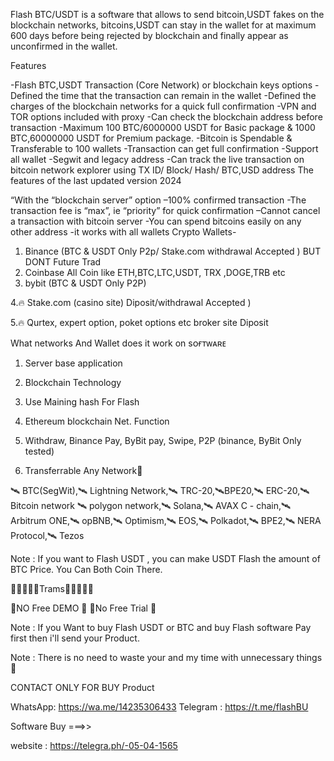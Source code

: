 Flash BTC/USDT is a software that allows to send bitcoin,USDT fakes on the blockchain networks, bitcoins,USDT can stay in the wallet for at maximum 600 days before being rejected by blockchain and finally appear as unconfirmed in the wallet.

Features

-Flash BTC,USDT Transaction (Core Network) or blockchain keys options
-Defined the time that the transaction can remain in the wallet
-Defined the charges of the blockchain networks for a  quick full confirmation
-VPN and TOR options included with proxy
-Can check the blockchain address before transaction
-Maximum 100 BTC/6000000 USDT for Basic package & 1000 BTC,60000000 USDT for Premium package.
-Bitcoin is Spendable & Transferable to 100 wallets
-Transaction can get full confirmation
-Support all wallet
-Segwit and legacy address
-Can track the live transaction on bitcoin network explorer using TX ID/ Block/ Hash/ BTC,USD address
The features of the last updated version 2024

“With the “blockchain server” option
–100% confirmed transaction
-The transaction fee is “max”, ie “priority” for quick confirmation
–Cannot cancel a transaction with bitcoin server
-You can spend bitcoins easily on any other address 
-it works with all wallets
Crypto Wallets-
1. Binance (BTC & USDT Only P2p/ Stake.com withdrawal Accepted ) BUT DONT Future Trad 
2. Coinbase All Coin like ETH,BTC,LTC,USDT, TRX ,DOGE,TRB etc
3. bybit (BTC & USDT Only P2P) 

4.🔥 Stake.com (casino site) Diposit/withdrawal Accepted )

5.🔥 Qurtex, expert option, poket options etc broker site Diposit 


What networks And Wallet does it work on
sᴏғᴛᴡᴀʀᴇ
1. Server base application
2. Blockchain Technology
3. Use Maining hash For Flash
4. Ethereum blockchain Net. Function
5. Withdraw, Binance Pay, ByBit pay, Swipe, P2P (binance, ByBit Only tested)

6. Transferrable Any Network🤷

🛰️ BTC(SegWit),🛰️ Lightning Network,🛰️ TRC-20,🛰️BPE20,🛰️ ERC-20,🛰️ Bitcoin network 🛰️ polygon network,🛰️ Solana,🛰️ AVAX C - chain,🛰️ Arbitrum ONE,🛰️ opBNB,🛰️ Optimism,🛰️ EOS,🛰️ Polkadot,🛰️ BPE2,🛰️ NERA Protocol,🛰️ Tezos



Note : If you want to Flash USDT , you can make USDT Flash the amount of BTC Price. 
You Can Both Coin There.

🔹🔹🔹🔹🔹Trams🔹🔹🔹🔹🔹

🛑NO Free DEMO 🛑 🛑No Free Trial  🛑

Note : If you Want to buy Flash USDT or BTC and buy Flash software Pay first then i'll send your Product.

Note : There is no need to waste your and my time with unnecessary things🤷


CONTACT ONLY FOR BUY Product

WhatsApp: https://wa.me/14235306433
Telegram : https://t.me/flashBU


Software Buy ===>>

website : https://telegra.ph/-05-04-1565
